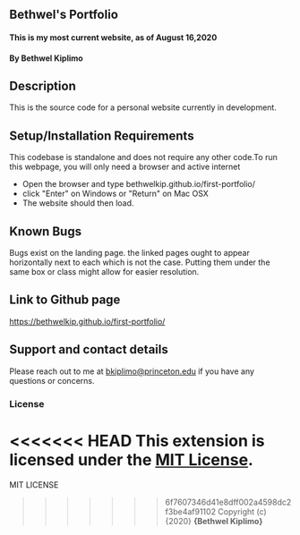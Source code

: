 ## Bethwel's Portfolio
#### This is my most current website, as of August 16,2020
#### By **Bethwel Kiplimo**
## Description
This is the source code for a personal website currently in development.
## Setup/Installation Requirements
This codebase is standalone and does not require any other code.To run this webpage, you will only need a browser and active internet
* Open the browser and type bethwelkip.github.io/first-portfolio/
* click "Enter" on Windows or "Return" on Mac OSX
* The website should then load.

## Known Bugs
Bugs exist on the landing page. the linked pages ought to appear horizontally next to each which is not the case. Putting them under the same box or class might allow for easier resolution.
## Link to Github page
https://bethwelkip.github.io/first-portfolio/
## Support and contact details
Please reach out to me at bkiplimo@princeton.edu if you have any questions
or concerns.
### License
<<<<<<< HEAD
This extension is licensed under the [MIT License](https://choosealicense.com/licenses/mit/).
=======
MIT LICENSE
>>>>>>> 6f7607346d41e8dff002a4598dc2f3be4af91102
Copyright (c) {2020} **{Bethwel Kiplimo}**
